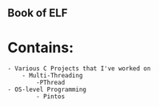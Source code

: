 ## Book of ELF

# Contains:
	- Various C Projects that I've worked on
		- Multi-Threading
			-PThread
	- OS-level Programming
			- Pintos

